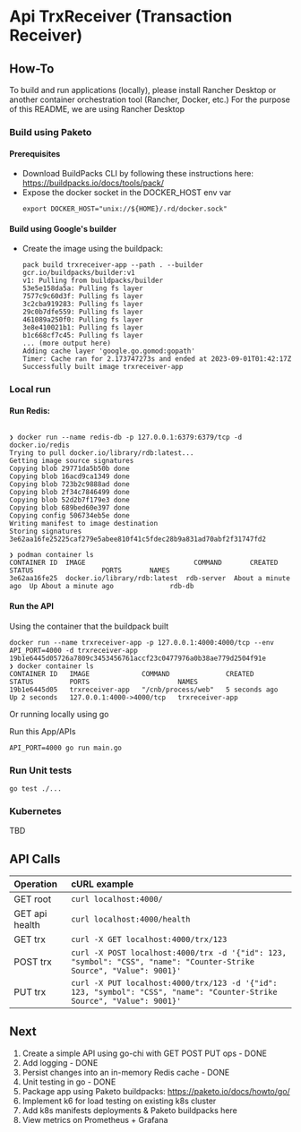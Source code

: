# Api TrxReceiver (Transaction Receiver)

## How-To

To build and run applications (locally), please install Rancher Desktop or another container orchestration tool (Rancher, Docker, etc.)
For the purpose of this README, we are using Rancher Desktop

### Build using Paketo

#### Prerequisites

- Download BuildPacks CLI by following these instructions here: https://buildpacks.io/docs/tools/pack/
- Expose the docker socket in the DOCKER_HOST env var
    ```shell
    export DOCKER_HOST="unix://${HOME}/.rd/docker.sock"
    ```

#### Build using Google's builder

- Create the image using the buildpack:
  ```shell
  pack build trxreceiver-app --path . --builder gcr.io/buildpacks/builder:v1
  v1: Pulling from buildpacks/builder
  53e5e158da5a: Pulling fs layer
  7577c9c60d3f: Pulling fs layer
  3c2cba919283: Pulling fs layer
  29c0b7dfe559: Pulling fs layer
  461089a250f0: Pulling fs layer
  3e8e410021b1: Pulling fs layer
  b1c668cf7c45: Pulling fs layer
  ... (more output here)
  Adding cache layer 'google.go.gomod:gopath'
  Timer: Cache ran for 2.173747273s and ended at 2023-09-01T01:42:17Z
  Successfully built image trxreceiver-app
    ```

### Local run

#### Run Redis:
```shell

❯ docker run --name redis-db -p 127.0.0.1:6379:6379/tcp -d docker.io/redis
Trying to pull docker.io/library/rdb:latest...
Getting image source signatures
Copying blob 29771da5b50b done  
Copying blob 16acd9ca1349 done  
Copying blob 723b2c9888ad done  
Copying blob 2f34c7846499 done  
Copying blob 52d2b7f179e3 done  
Copying blob 689bed60e397 done  
Copying config 506734eb5e done  
Writing manifest to image destination
Storing signatures
3e62aa16fe25225caf279e5abee810f41c5fdec28b9a831ad70abf2f31747fd2

❯ podman container ls
CONTAINER ID  IMAGE                           COMMAND       CREATED             STATUS                 PORTS       NAMES
3e62aa16fe25  docker.io/library/rdb:latest  rdb-server  About a minute ago  Up About a minute ago              rdb-db
```

#### Run the API

Using the container that the buildpack built

```shell
docker run --name trxreceiver-app -p 127.0.0.1:4000:4000/tcp --env API_PORT=4000 -d trxreceiver-app
19b1e6445d05726a7809c3453456761accf23c0477976a0b38ae779d2504f91e
❯ docker container ls
CONTAINER ID   IMAGE             COMMAND              CREATED         STATUS         PORTS                      NAMES
19b1e6445d05   trxreceiver-app   "/cnb/process/web"   5 seconds ago   Up 2 seconds   127.0.0.1:4000->4000/tcp   trxreceiver-app
```

Or running locally using go

Run this App/APIs
```shell
API_PORT=4000 go run main.go
```

### Run Unit tests

```shell
go test ./...
```

### Kubernetes

TBD

## API Calls

| Operation      | cURL example                                                                                                           |
|:---------------|:-----------------------------------------------------------------------------------------------------------------------|
| GET root       | `curl localhost:4000/`                                                                                                 |
| GET api health | `curl localhost:4000/health`                                                                                           |
| GET trx        | `curl -X GET localhost:4000/trx/123`                                                                                   |
| POST trx       | `curl -X POST localhost:4000/trx -d '{"id": 123, "symbol": "CSS", "name": "Counter-Strike Source", "Value": 9001}'`    |
| PUT trx        | `curl -X PUT localhost:4000/trx/123 -d '{"id": 123, "symbol": "CSS", "name": "Counter-Strike Source", "Value": 9001}'` |

## Next

1. Create a simple API using go-chi with GET POST PUT ops - DONE
2. Add logging - DONE
3. Persist changes into an in-memory Redis cache - DONE
4. Unit testing in go - DONE
5. Package app using Paketo buildpacks: https://paketo.io/docs/howto/go/
6. Implement k6 for load testing on existing k8s cluster
7. Add k8s manifests deployments & Paketo buildpacks here
8. View metrics on Prometheus + Grafana
